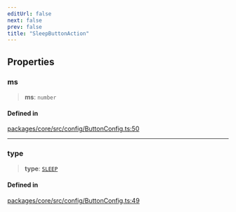 ```yaml
---
editUrl: false
next: false
prev: false
title: "SleepButtonAction"
---
```


## Properties

### ms

> **ms**: `number`

#### Defined in

[packages/core/src/config/ButtonConfig.ts:50](https://github.com/mProjectsCode/obsidian-meta-bind-plugin/blob/f6219a613aed1d40ff7f62bc1faab53d3dd969bb/packages/core/src/config/ButtonConfig.ts#L50)

***

### type

> **type**: [`SLEEP`](/obsidian-meta-bind-plugin-docs/api/enumerations/buttonactiontype/#sleep)

#### Defined in

[packages/core/src/config/ButtonConfig.ts:49](https://github.com/mProjectsCode/obsidian-meta-bind-plugin/blob/f6219a613aed1d40ff7f62bc1faab53d3dd969bb/packages/core/src/config/ButtonConfig.ts#L49)
